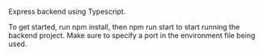 Express backend using Typescript.

To get started, run npm install, then npm run start to start running the backend project.
Make sure to specify a port in the environment file being used.
